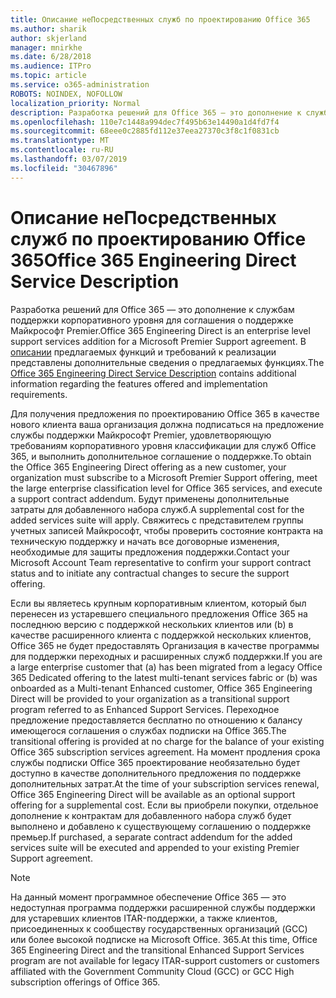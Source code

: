 ```yaml
---
title: Описание неПосредственных служб по проектированию Office 365
ms.author: sharik
author: skjerland
manager: mnirkhe
ms.date: 6/28/2018
ms.audience: ITPro
ms.topic: article
ms.service: o365-administration
ROBOTS: NOINDEX, NOFOLLOW
localization_priority: Normal
description: Разработка решений для Office 365 — это дополнение к службам поддержки корпоративного уровня для соглашения о поддержке Майкрософт Premier. В описании предлагаемых функций и требований к реализации представлены дополнительные сведения о предлагаемых функциях.
ms.openlocfilehash: 110e7c1448a994dec7f495b63e14490a1d4fd7f4
ms.sourcegitcommit: 68eee0c2885fd112e37eea27370c3f8c1f0831cb
ms.translationtype: MT
ms.contentlocale: ru-RU
ms.lasthandoff: 03/07/2019
ms.locfileid: "30467896"
---
```

# <a name="office-365-engineering-direct-service-description"></a><span data-ttu-id="c5433-104">Описание неПосредственных служб по проектированию Office 365</span><span class="sxs-lookup"><span data-stu-id="c5433-104">Office 365 Engineering Direct Service Description</span></span>

<span data-ttu-id="c5433-105">Разработка решений для Office 365 — это дополнение к службам поддержки корпоративного уровня для соглашения о поддержке Майкрософт Premier.</span><span class="sxs-lookup"><span data-stu-id="c5433-105">Office 365 Engineering Direct is an enterprise level support services addition for a Microsoft Premier Support agreement.</span></span> <span data-ttu-id="c5433-106">В [описании](https://github.com/MicrosoftDocs/OfficeDocs-O365ServiceDescriptions/blob/master/Office%20365%20Engineering%20Direct%20-%20Svc%20Desc%20(11dec2018).pdf) предлагаемых функций и требований к реализации представлены дополнительные сведения о предлагаемых функциях.</span><span class="sxs-lookup"><span data-stu-id="c5433-106">The [Office 365 Engineering Direct Service Description](https://github.com/MicrosoftDocs/OfficeDocs-O365ServiceDescriptions/blob/master/Office%20365%20Engineering%20Direct%20-%20Svc%20Desc%20(11dec2018).pdf) contains additional information regarding the features offered and implementation requirements.</span></span>

<span data-ttu-id="c5433-107">Для получения предложения по проектированию Office 365 в качестве нового клиента ваша организация должна подписаться на предложение службы поддержки Майкрософт Premier, удовлетворяющую требованиям корпоративного уровня классификации для служб Office 365, и выполнить дополнительное соглашение о поддержке.</span><span class="sxs-lookup"><span data-stu-id="c5433-107">To obtain the Office 365 Engineering Direct offering as a new customer, your organization must subscribe to a Microsoft Premier Support offering, meet the large enterprise classification level for Office 365 services, and execute a support contract addendum.</span></span> <span data-ttu-id="c5433-108">Будут применены дополнительные затраты для добавленного набора служб.</span><span class="sxs-lookup"><span data-stu-id="c5433-108">A supplemental cost for the added services suite will apply.</span></span> <span data-ttu-id="c5433-109">Свяжитесь с представителем группы учетных записей Майкрософт, чтобы проверить состояние контракта на техническую поддержку и начать все договорные изменения, необходимые для защиты предложения поддержки.</span><span class="sxs-lookup"><span data-stu-id="c5433-109">Contact your Microsoft Account Team representative to confirm your support contract status and to initiate any contractual changes to secure the support offering.</span></span> 

<span data-ttu-id="c5433-110">Если вы являетесь крупным корпоративным клиентом, который был перенесен из устаревшего специального предложения Office 365 на последнюю версию с поддержкой нескольких клиентов или (b) в качестве расширенного клиента с поддержкой нескольких клиентов, Office 365 не будет предоставлять Организация в качестве программы для поддержки переходных и расширенных служб поддержки.</span><span class="sxs-lookup"><span data-stu-id="c5433-110">If you are a large enterprise customer that (a) has been migrated from a legacy Office 365 Dedicated offering to the latest multi-tenant services fabric or (b) was onboarded as a Multi-tenant Enhanced customer, Office 365 Engineering Direct will be provided to your organization as a transitional support program referred to as Enhanced Support Services.</span></span> <span data-ttu-id="c5433-111">Переходное предложение предоставляется бесплатно по отношению к балансу имеющегося соглашения о службах подписки на Office 365.</span><span class="sxs-lookup"><span data-stu-id="c5433-111">The transitional offering is provided at no charge for the balance of your existing Office 365 subscription services agreement.</span></span> <span data-ttu-id="c5433-112">На момент продления срока службы подписки Office 365 проектирование необязательно будет доступно в качестве дополнительного предложения по поддержке дополнительных затрат.</span><span class="sxs-lookup"><span data-stu-id="c5433-112">At the time of your subscription services renewal, Office 365 Engineering Direct will be available as an optional support offering for a supplemental cost.</span></span> <span data-ttu-id="c5433-113">Если вы приобрели покупки, отдельное дополнение к контрактам для добавленного набора служб будет выполнено и добавлено к существующему соглашению о поддержке премьер.</span><span class="sxs-lookup"><span data-stu-id="c5433-113">If purchased, a separate contract addendum for the added services suite will be executed and appended to your existing Premier Support agreement.</span></span>

> [!NOTE]
> <span data-ttu-id="c5433-114">На данный момент программное обеспечение Office 365 — это недоступная программа поддержки расширенной службы поддержки для устаревших клиентов ITAR-поддержки, а также клиентов, присоединенных к сообществу государственных организаций (GCC) или более высокой подписке на Microsoft Office. 365.</span><span class="sxs-lookup"><span data-stu-id="c5433-114">At this time, Office 365 Engineering Direct and the transitional Enhanced Support Services program are not available for legacy ITAR-support customers or customers affiliated with the Government Community Cloud (GCC) or GCC High subscription offerings of Office 365.</span></span>
